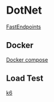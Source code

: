 # DotNet

[FastEndpoints](https://fast-endpoints.com/)

## Docker

[Docker compose](https://github.com/jgkim999/docker/tree/main/opentelemetry)

## Load Test

[k6](./k6/README.md)
